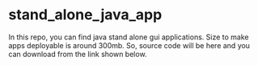 # stand_alone_java_app

In this repo, you can find java stand alone gui applications.
Size to make apps deployable is around 300mb. So, source code will be here and you can download from the link shown below.
